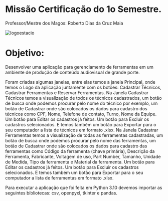 # Missão Certificação do 1o Semestre.
Professor/Mestre dos Magos: Roberto Dias da Cruz Maia

![logoestacio](https://user-images.githubusercontent.com/118614112/203663417-c415e3eb-2636-4d2d-b6c5-d9b2de890420.png)

# Objetivo:
Desenvolver uma aplicação para gerenciamento de ferramentas em um ambiente de produção de conteúdo audiovisual de grande porte.

Foram criadas algumas janelas, entre elas temos a janela Principal, onde temos o Logo da aplicação juntamente com os botões: Cadastrar Técnicos, Cadastrar Ferramentas e Reservar Ferramentas. 
Na Janela Cadastrar Técnicos temos a visualização de todos os técnicos cadastrados, um botão de busca onde podemos procurar pelo nome do técnico por exemplo, um botão de Cadastrar onde são colocados os dados para cadastro dos técnicos como CPF, Nome, Telefone de contato, Turno, Nome da Equipe. Um botão para Editar os cadastros já feitos. Um botão para Excluir os cadastros selecionados. E temos também um botão para Exportar para o seu computador a lista de técnicos em formato .xlsx.
Na Janela Cadastrar Ferramentas temos a visualização de todas as ferramentas cadastradas, um botão de busca onde podemos procurar pelo nome das ferramentas, um botão de Cadastrar onde são colocados os dados para cadastro das ferramentas como Código da ferramenta (chave primária), Descrição da Ferramenta, Fabricante, Voltagem de uso, Part Number, Tamanho, Unidade de Medida, Tipo da ferramenta e  Material da ferramenta. Um botão para Editar os cadastros já feitos. Um botão para Excluir os cadastros selecionados. E temos também um botão para Exportar para o seu computador a lista de ferramentas em formato .xlsx.

Para executar a aplicação que foi feita em Python 3.10 devemos importar as seguintes bibliotecas: csv, openpyxl, tkinter e pandas.

